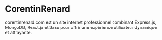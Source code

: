 # CorentinRenard
corentinrenard.com est un site internet professionnel combinant Express.js, MongoDB, React.js et Sass pour offrir une expérience utilisateur dynamique et attrayante.
